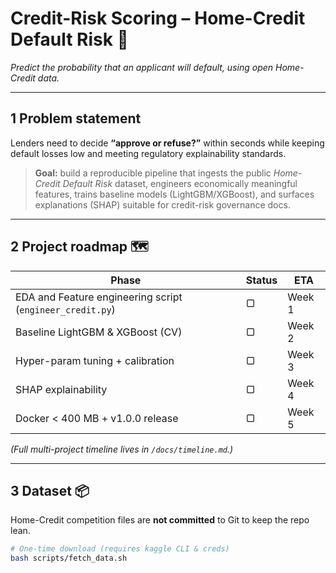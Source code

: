 # Credit-Risk Scoring – Home-Credit Default Risk 🚀
*Predict the probability that an applicant will default, using open Home-Credit data.*

---

## 1  Problem statement
Lenders need to decide **“approve or refuse?”** within seconds while keeping default losses low and meeting regulatory explainability standards.

> **Goal:** build a reproducible pipeline that ingests the public *Home-Credit Default Risk* dataset, engineers economically meaningful features, trains baseline models (LightGBM/XGBoost), and surfaces explanations (SHAP) suitable for credit-risk governance docs.

---

## 2  Project roadmap 🗺️
| Phase | Status | ETA |
|-------|--------|-----|
| EDA and Feature engineering script (`engineer_credit.py`) | ▢ | Week 1 |
| Baseline LightGBM & XGBoost (CV) | ▢ | Week 2 |
| Hyper-param tuning + calibration | ▢ | Week 3 |
| SHAP explainability | ▢ | Week 4 |
| Docker < 400 MB + v1.0.0 release | ▢ | Week 5 |

*(Full multi-project timeline lives in `/docs/timeline.md`.)*

---

## 3  Dataset 📦
Home-Credit competition files are **not committed** to Git to keep the repo lean.

```bash
# One-time download (requires kaggle CLI & creds)
bash scripts/fetch_data.sh
